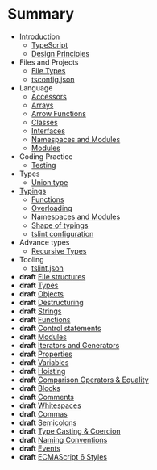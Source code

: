 # Summary

- [Introduction](pages/introduction/README.md)
  - [TypeScript](pages/introduction/typescript.md)
  - [Design Principles](pages/introduction/design-principles.md)
- Files and Projects
  - [File Types](pages/files-and-projects/file-types.md)
  - [tsconfig.json](pages/files-and-projects/tsconfig.md)
- Language
  - [Accessors](pages/default/accessors.md)
  - [Arrays](pages/default/arrays.md)
  - [Arrow Functions](pages/default/arrow-functions.md)
  - [Classes](pages/default/classes.md)
  - [Interfaces](pages/default/interfaces.md)
  - [Namespaces and Modules](pages/default/namespaces-and-modules.md)
  - [Modules](pages/default/modules.md)
- Coding Practice
  - [Testing](pages/default/testing.md)
- Types
  - [Union type](pages/types/union-type.md)
- [Typings](pages/typings/README.md)
  - [Functions](pages/typings/functions.md)
  - [Overloading](pages/typings/overloading.md)
  - [Namespaces and Modules](pages/typings/namespaces-and-modules.md)
  - [Shape of typings](pages/typings/shape-of-typings.md)
  - [tslint configuration](pages/typings/tslint.md)
- Advance types
  - [Recursive Types](pages/advance-types/recursive-types.md)
- Tooling
  - [tslint.json](pages/default/tslint.md)
- **draft** [File structures](pages/default/draft/file-structures.md)
- **draft** [Types](pages/default/draft/types.md)
- **draft** [Objects](pages/default/draft/objects.md)
- **draft** [Destructuring](pages/default/draft/destructuring.md)
- **draft** [Strings](pages/default/draft/strings.md)
- **draft** [Functions](pages/default/draft/functions.md)
- **draft** [Control statements](pages/default/draft/control-statements.md)
- **draft** [Modules](pages/default/draft/modules.md)
- **draft** [Iterators and Generators](pages/default/draft/iterators-and-generators.md)
- **draft** [Properties](pages/default/draft/properties.md)
- **draft** [Variables](pages/default/draft/variables.md)
- **draft** [Hoisting](pages/default/draft/hoisting.md)
- **draft** [Comparison Operators & Equality](pages/default/draft/comparison-operators-and-equality.md)
- **draft** [Blocks](pages/default/draft/blocks.md)
- **draft** [Comments](pages/default/draft/comments.md)
- **draft** [Whitespaces](pages/default/draft/whitespaces.md)
- **draft** [Commas](pages/default/draft/commas.md)
- **draft** [Semicolons](pages/default/draft/semicolons.md)
- **draft** [Type Casting & Coercion](pages/default/draft/type-casting-and-coercion.md)
- **draft** [Naming Conventions](pages/default/draft/naming-conventions.md)
- **draft** [Events](pages/default/draft/events.md)
- **draft** [ECMAScript 6 Styles](pages/default/draft/es2015.md)
